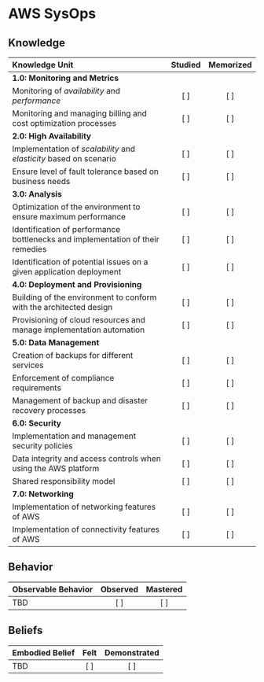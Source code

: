 # AWS SysOps

## Knowledge

| Knowledge Unit   |      Studied      | Memorized |
|:-----------------|:-----------------:|:---------:|
| **1.0: Monitoring and Metrics** | | |
| Monitoring of _availability_ and _performance_ | [ ] | [ ] |
| Monitoring and managing billing and cost optimization processes | [ ] | [ ] |
| **2.0: High Availability** | | |
| Implementation of _scalability_ and _elasticity_ based on scenario | [ ] | [ ] |
| Ensure level of fault tolerance based on business needs | [ ] | [ ] |
| **3.0: Analysis** | | |
| Optimization of the environment to ensure maximum performance | [ ] | [ ] |
| Identification of performance bottlenecks and implementation of their remedies | [ ] | [ ] |
| Identification of potential issues on a given application deployment | [ ] | [ ] |
| **4.0: Deployment and Provisioning** | | |
| Building of the environment to conform with the architected design | [ ] | [ ] |
| Provisioning of cloud resources and manage implementation automation | [ ] | [ ] |
| **5.0: Data Management** | | |
| Creation of backups for different services | [ ] | [ ] |
| Enforcement of compliance requirements | [ ] | [ ] |
| Management of backup and disaster recovery processes | [ ] | [ ] |
| **6.0: Security** | | |
| Implementation and management security policies | [ ] | [ ] |
| Data integrity and access controls when using the AWS platform | [ ] | [ ] |
| Shared responsibility model | [ ] | [ ] |
| **7.0: Networking** | | |
| Implementation of networking features of AWS | [ ] | [ ] |
| Implementation of connectivity features of AWS | [ ] | [ ] |

## Behavior

| Observable Behavior |      Observed      |  Mastered  |
|:--------------------|:------------------:|:----------:|
| TBD | [ ] | [ ] |


## Beliefs

|   Embodied Belief   |      Felt      |  Demonstrated  |
|:--------------------|:--------------:|:--------------:|
| TBD | [ ] | [ ] | 



